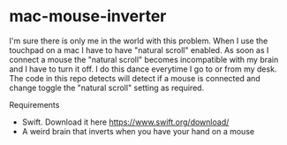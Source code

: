 # mac-mouse-inverter
I'm sure there is only me in the world with this problem. When I use the touchpad on a mac I have to have "natural scroll" enabled. 
As soon as I connect a mouse the "natural scroll" becomes incompatible with my brain and I have to turn it off. I do this dance 
everytime I go to or from my desk. The code in this repo detects will detect if a mouse is connected and change toggle the "natural scroll"
setting as required. 

Requirements
  - Swift. Download it here https://www.swift.org/download/
  - A weird brain that inverts when you have your hand on a mouse
